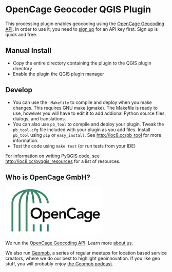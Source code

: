# OpenCage Geocoder QGIS Plugin

This processing plugin enables geocoding using the [OpenCage Geocoding API](https://opencagedata.com). In order to use it, you need to [sign up](https://opencagedata.com/users/sign_up) for an API key first. Sign up is quick and free.

## Manual Install

* Copy the entire directory containing the plugin to the QGIS plugin directory
* Enable the plugin the QGIS plugin manager
  
## Develop

  * You can use the ` Makefile` to compile and deploy when you make changes. This requires GNU make (gmake). The Makefile is ready to use, however you  will have to edit it to add addional Python source files, dialogs, and translations.
  * You can also use `pb_tool` to compile and deploy your plugin. Tweak the `pb_tool.cfg`  file included with your plugin as you add files. Install `pb_tool` using 
  `pip` or `easy_install`. See http://loc8.cc/pb_tool for more information.
  * Test the code using `make test` (or run tests from your IDE)

  For information on writing PyQGIS code, see http://loc8.cc/pyqgis_resources for a list of resources.

## Who is OpenCage GmbH?

<a href="https://opencagedata.com"><img src="./opencage_logo_300_150.png"></a>

We run the [OpenCage Geocoding API](https://opencagedata.com). Learn more [about us](https://opencagedata.com/about). 

We also run [Geomob](https://thegeomob.com), a series of regular meetups for location based service creators, where we do our best to highlight geoinnovation. If you like geo stuff, you will probably enjoy [the Geomob podcast](https://thegeomob.com/podcast/).